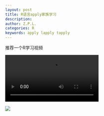 ```yaml
---
layout: post
title: R语言apply家族学习
description:
author: Z.P.L.
categories: R
keywords: apply lapply tapply
---
```


推荐一个R学习视频

<video src="https://www.youtube.com/watch?v=IGJMb95--m8&list=PL_bgmYHGITt-8Noh1fZpxTHJ-GrBb626R&index=27&t=233s"></video>

![](https://upload.wikimedia.org/wikipedia/commons/1/13/2019_BMW_740d_xDrive_M_Sport_Automatic_3.0_Front.jpg)
